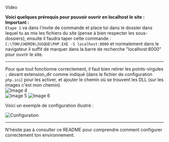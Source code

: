 Video

**Voici quelques prérequis pour pouvoir ouvrir en localhost le site :**
**Important :**  
```Etape 1``` va dans l'invite de commande et place toi dans le dossier dans lequel tu as mis les fichiers du site (pense à bien respecter les sous-dossiers), ensuite il faudra taper cette commande :
  ```C:\TON\CHEMIN\JUSQUE\PHP.EXE -S localhost:8000``` et normalement dans le navigateur il suffit de marquer dans la barre de recherche "localhost:8000" pour ouvrir le site.

---
  
Pour que tout fonctionne correctement, il faut bien retirer les points-virgules `;` devant extension_dir comme indiqué (dans le fichier de configuration `php.ini`) pour les activer, et ajouter le chemin où se trouvent les DLL (sur les images c'est mon chemin).  
![Image 4](https://github.com/Petpetdu51/video/blob/main/extension_dir1.png)  
![Image 5](https://github.com/Petpetdu51/video/blob/main/extension_dir2.png) 
![Image 6](https://github.com/Petpetdu51/video/blob/main/extension_dir3.png)

Voici un exemple de configuration illustré :  

![Configuration](https://github.com/Petpetdu51/video/blob/main/fichiers_dll.png)

---

N’hésite pas à consulter ce README pour comprendre comment configurer correctement ton environnement.
